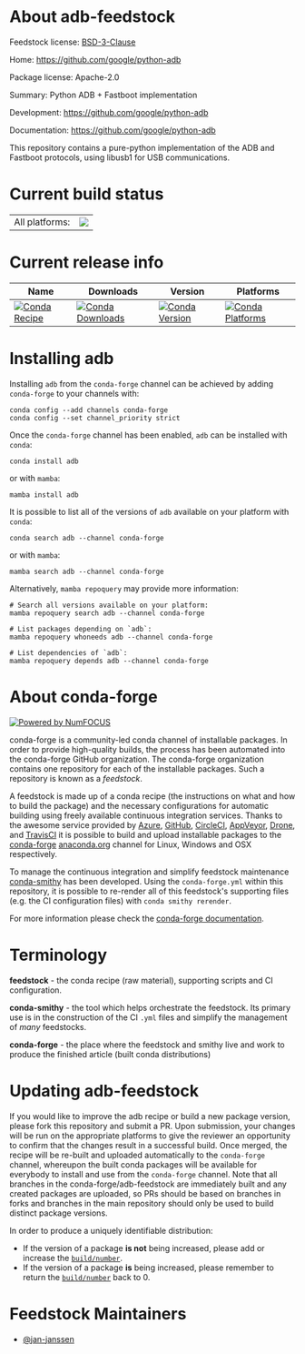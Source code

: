 About adb-feedstock
===================

Feedstock license: [BSD-3-Clause](https://github.com/conda-forge/adb-feedstock/blob/main/LICENSE.txt)

Home: https://github.com/google/python-adb

Package license: Apache-2.0

Summary: Python ADB + Fastboot implementation

Development: https://github.com/google/python-adb

Documentation: https://github.com/google/python-adb

This repository contains a pure-python implementation of the ADB and
Fastboot protocols, using libusb1 for USB communications.


Current build status
====================


<table><tr><td>All platforms:</td>
    <td>
      <a href="https://dev.azure.com/conda-forge/feedstock-builds/_build/latest?definitionId=14094&branchName=main">
        <img src="https://dev.azure.com/conda-forge/feedstock-builds/_apis/build/status/adb-feedstock?branchName=main">
      </a>
    </td>
  </tr>
</table>

Current release info
====================

| Name | Downloads | Version | Platforms |
| --- | --- | --- | --- |
| [![Conda Recipe](https://img.shields.io/badge/recipe-adb-green.svg)](https://anaconda.org/conda-forge/adb) | [![Conda Downloads](https://img.shields.io/conda/dn/conda-forge/adb.svg)](https://anaconda.org/conda-forge/adb) | [![Conda Version](https://img.shields.io/conda/vn/conda-forge/adb.svg)](https://anaconda.org/conda-forge/adb) | [![Conda Platforms](https://img.shields.io/conda/pn/conda-forge/adb.svg)](https://anaconda.org/conda-forge/adb) |

Installing adb
==============

Installing `adb` from the `conda-forge` channel can be achieved by adding `conda-forge` to your channels with:

```
conda config --add channels conda-forge
conda config --set channel_priority strict
```

Once the `conda-forge` channel has been enabled, `adb` can be installed with `conda`:

```
conda install adb
```

or with `mamba`:

```
mamba install adb
```

It is possible to list all of the versions of `adb` available on your platform with `conda`:

```
conda search adb --channel conda-forge
```

or with `mamba`:

```
mamba search adb --channel conda-forge
```

Alternatively, `mamba repoquery` may provide more information:

```
# Search all versions available on your platform:
mamba repoquery search adb --channel conda-forge

# List packages depending on `adb`:
mamba repoquery whoneeds adb --channel conda-forge

# List dependencies of `adb`:
mamba repoquery depends adb --channel conda-forge
```


About conda-forge
=================

[![Powered by
NumFOCUS](https://img.shields.io/badge/powered%20by-NumFOCUS-orange.svg?style=flat&colorA=E1523D&colorB=007D8A)](https://numfocus.org)

conda-forge is a community-led conda channel of installable packages.
In order to provide high-quality builds, the process has been automated into the
conda-forge GitHub organization. The conda-forge organization contains one repository
for each of the installable packages. Such a repository is known as a *feedstock*.

A feedstock is made up of a conda recipe (the instructions on what and how to build
the package) and the necessary configurations for automatic building using freely
available continuous integration services. Thanks to the awesome service provided by
[Azure](https://azure.microsoft.com/en-us/services/devops/), [GitHub](https://github.com/),
[CircleCI](https://circleci.com/), [AppVeyor](https://www.appveyor.com/),
[Drone](https://cloud.drone.io/welcome), and [TravisCI](https://travis-ci.com/)
it is possible to build and upload installable packages to the
[conda-forge](https://anaconda.org/conda-forge) [anaconda.org](https://anaconda.org/)
channel for Linux, Windows and OSX respectively.

To manage the continuous integration and simplify feedstock maintenance
[conda-smithy](https://github.com/conda-forge/conda-smithy) has been developed.
Using the ``conda-forge.yml`` within this repository, it is possible to re-render all of
this feedstock's supporting files (e.g. the CI configuration files) with ``conda smithy rerender``.

For more information please check the [conda-forge documentation](https://conda-forge.org/docs/).

Terminology
===========

**feedstock** - the conda recipe (raw material), supporting scripts and CI configuration.

**conda-smithy** - the tool which helps orchestrate the feedstock.
                   Its primary use is in the construction of the CI ``.yml`` files
                   and simplify the management of *many* feedstocks.

**conda-forge** - the place where the feedstock and smithy live and work to
                  produce the finished article (built conda distributions)


Updating adb-feedstock
======================

If you would like to improve the adb recipe or build a new
package version, please fork this repository and submit a PR. Upon submission,
your changes will be run on the appropriate platforms to give the reviewer an
opportunity to confirm that the changes result in a successful build. Once
merged, the recipe will be re-built and uploaded automatically to the
`conda-forge` channel, whereupon the built conda packages will be available for
everybody to install and use from the `conda-forge` channel.
Note that all branches in the conda-forge/adb-feedstock are
immediately built and any created packages are uploaded, so PRs should be based
on branches in forks and branches in the main repository should only be used to
build distinct package versions.

In order to produce a uniquely identifiable distribution:
 * If the version of a package **is not** being increased, please add or increase
   the [``build/number``](https://docs.conda.io/projects/conda-build/en/latest/resources/define-metadata.html#build-number-and-string).
 * If the version of a package **is** being increased, please remember to return
   the [``build/number``](https://docs.conda.io/projects/conda-build/en/latest/resources/define-metadata.html#build-number-and-string)
   back to 0.

Feedstock Maintainers
=====================

* [@jan-janssen](https://github.com/jan-janssen/)

